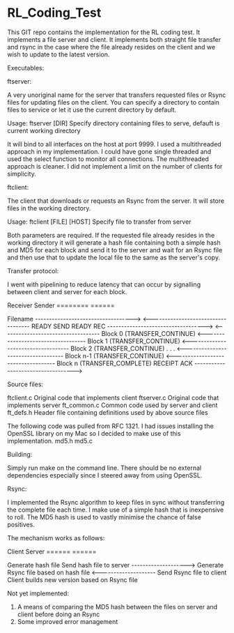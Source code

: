 # RL_Coding_Test

This GIT repo contains the implementation for the RL coding test. It implements a file server and client. It implements both straight file transfer and rsync in the case where the file already resides on the client and we wish to update to the latest version.

Executables:

ftserver:

A very unoriginal name for the server that transfers requested files or Rsync files for updating files on the client. You can specify a directory to contain files to service or let it use the current directory by default.

Usage: ftserver [DIR]
Specify directory containing files to serve, defauft is current working directory

It will bind to all interfaces on the host at port 9999. I used a multithreaded approach in my implementation. I could have gone single threaded and used the select function to monitor all connections. The multithreaded approach is cleaner. I did not implement a limit on the number of clients for simplicity.


ftclient:

The client that downloads or requests an Rsync from the server. It will store files in the working directory.

Usage: ftclient [FILE] [HOST]
Specify file to transfer from server

Both parameters are required. If the requested file already resides in the working directory it will generate a hash file containing both a simple hash and MD5 for each block and send it to the server and wait for an Rsync file and then use that to update the local file to the same as the server's copy.


Transfer protocol:

I went with pipelining to reduce latency that can occur by signalling between client and server for each block.

Receiver											Sender
========											======

Filename   	----------------------------------->
		   	<----------------------------------- READY SEND
READY REC  	----------------------------------->
		   	<----------------------------------- Block 0 (TRANSFER_CONTINUE)
		   	<----------------------------------- Block 1 (TRANSFER_CONTINUE)
		   	<----------------------------------- Block 2 (TRANSFER_CONTINUE)
						   .
						   .
						   .
		   	<----------------------------------- Block n-1 (TRANSFER_CONTINUE)
		   	<----------------------------------- Block n   (TRANSFER_COMPLETE)
RECEIPT ACK ----------------------------------->
						
		
Source files:

ftclient.c		Original code that implements client 
ftserver.c		Original code that implements server
ft_common.c		Common code used by server and client
ft_defs.h		Header file containing definitions used by above source files

The following code was pulled from RFC 1321. I had issues installing the OpenSSL library on my Mac so I decided to make use of this implementation.
md5.h
md5.c		


Building:

Simply run make on the command line. There should be no external dependencies especially since I steered away from using OpenSSL.


Rsync:

I implemented the Rsync algorithm to keep files in sync without transferring the complete file each time. I make use of a simple hash that is inexpensive to roll. The MD5 hash is used to vastly minimise the chance of false positives.

The mechanism works as follows:

Client											Server
======											======

Generate hash file
Send hash file to server -------------------->
												Generate Rsync file based on hash file
						 <--------------------  Send Rsync file to client
Client builds new
version based on 
Rsync file


Not yet implemented:

1. A means of comparing the MD5 hash between the files on server and client before doing an Rsync
2. Some improved error management

